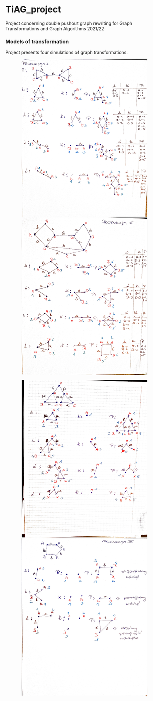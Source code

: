 # TiAG_project
Project concerning double pushout graph rewriting for Graph Transformations and Graph Algorithms 2021/22


### Models of transformation
Project presents four simulations of graph transformations.
<p align="center">
  <img src="./TiAG-example/example1.jpg" alt="addStat" width="400" height ="500" />
  <img src="./TiAG-example/example2.jpg" alt="addStat" width="400" height ="500" />
  <br /> 
</p>
<p align="center">
  <img src="./TiAG-example/example3.jpg" alt="addStat" width="400" height ="500" />
  <img src="./TiAG-example/example4.jpg" alt="addStat" width="400" height ="500" />
  <br /> 
</p>


